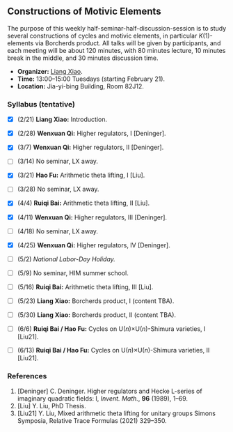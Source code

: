 ## Constructions of Motivic Elements

The purpose of this weekly half-seminar-half-discussion-session is to study several constructions of cycles and motivic elements, in particular _K_(1)-elements via Borcherds product. All talks will be given by participants, and each meeting will be about 120 minutes, with 80 minutes lecture, 10 minutes break in the middle, and 30 minutes discussion time.

- **Organizer:** [Liang Xiao](https://bicmr.pku.edu.cn/~lxiao/index.htm).
- **Time:** 13:00–15:00 Tuesdays (starting February 21).
- **Location:** Jia-yi-bing Building, Room 82J12.



### Syllabus (tentative)

- [x] (2/21) **Liang Xiao:** Introduction.
- [x] (2/28) **Wenxuan Qi:** Higher regulators, I [Deninger].
- [x] (3/7) **Wenxuan Qi:** Higher regulators, II [Deninger].
- [ ] (3/14) No seminar, LX away.
- [x] (3/21) **Hao Fu:** Arithmetic theta lifting, I [Liu].
- [ ] (3/28) No seminar, LX away.
- [x] (4/4) **Ruiqi Bai:** Arithmetic theta lifting, II [Liu].
- [x] (4/11) **Wenxuan Qi:** Higher regulators, III [Deninger].
- [ ] (4/18) No seminar, LX away.
- [x] (4/25) **Wenxuan Qi:** Higher regulators, IV [Deninger].
- [ ] (5/2) _National Labor-Day Holiday._
- [ ] (5/9) No seminar, HIM summer school.
- [ ] (5/16) **Ruiqi Bai:** Arithmetic theta lifting, III [Liu].
- [ ] (5/23) **Liang Xiao:** Borcherds product, I (content TBA).
- [ ] (5/30) **Liang Xiao:** Borcherds product, II (content TBA).
- [ ] (6/6) **Ruiqi Bai / Hao Fu:** Cycles on U(_n_)×U(_n_)-Shimura varieties, I [Liu21].
- [ ] (6/13) **Ruiqi Bai / Hao Fu:** Cycles on U(_n_)×U(_n_)-Shimura varieties, II [Liu21].


### References

1. [Deninger] C. Deninger. Higher regulators and Hecke L-series of imaginary quadratic fields: I, _Invent. Math._, **96** (1989), 1–69.
2. [Liu] Y. Liu, PhD Thesis.
3. [Liu21] Y. Liu, Mixed arithmetic theta lifting for unitary groups Simons Symposia, Relative Trace Formulas (2021) 329–350.

